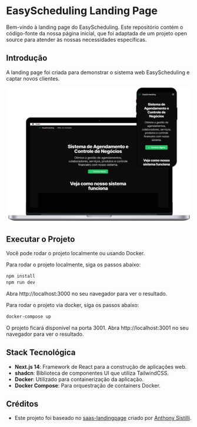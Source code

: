 # EasyScheduling Landing Page

Bem-vindo à landing page do EasyScheduling. Este repositório contém o código-fonte da nossa página inicial, que foi adaptada de um projeto open source para atender às nossas necessidades específicas.

## Introdução

A landing page foi criada para demonstrar o sistema web EasyScheduling e captar novos clientes.

![Pré-visualização](public/page.png)

## Executar o Projeto

Você pode rodar o projeto localmente ou usando Docker.

Para rodar o projeto localmente, siga os passos abaixo:

```bash
npm install
npm run dev
```

Abra http://localhost:3000 no seu navegador para ver o resultado.

Para rodar o projeto via docker, siga os passos abaixo:

```bash
docker-compose up
```

O projeto ficará disponível na porta 3001. Abra http://localhost:3001 no seu navegador para ver o resultado.

## Stack Tecnológica

- **Next.js 14**: Framework de React para a construção de aplicações web.
- **shadcn**: Biblioteca de componentes UI que utiliza TailwindCSS.
- **Docker**: Utilizado para containerização da aplicação.
- **Docker Compose**: Para orquestração de containers Docker.

## Créditos

- Este projeto foi baseado no [saas-landingpage](https://github.com/AtotheY/saas-landingpage) criado por [Anthony Sistilli](https://github.com/AtotheY).
